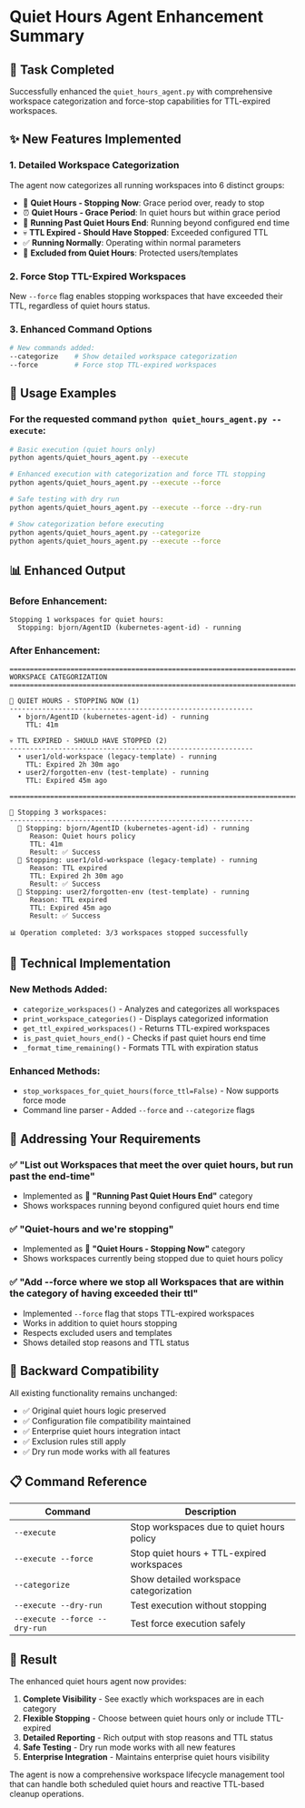 # Quiet Hours Agent Enhancement Summary

## 🎯 **Task Completed**

Successfully enhanced the `quiet_hours_agent.py` with comprehensive workspace categorization and force-stop capabilities for TTL-expired workspaces.

## ✨ **New Features Implemented**

### 1. **Detailed Workspace Categorization**

The agent now categorizes all running workspaces into 6 distinct groups:

- 🛑 **Quiet Hours - Stopping Now**: Grace period over, ready to stop
- ⏰ **Quiet Hours - Grace Period**: In quiet hours but within grace period  
- 🌅 **Running Past Quiet Hours End**: Running beyond configured end time
- 💀 **TTL Expired - Should Have Stopped**: Exceeded configured TTL
- ✅ **Running Normally**: Operating within normal parameters
- 🚫 **Excluded from Quiet Hours**: Protected users/templates

### 2. **Force Stop TTL-Expired Workspaces**

New `--force` flag enables stopping workspaces that have exceeded their TTL, regardless of quiet hours status.

### 3. **Enhanced Command Options**

```bash
# New commands added:
--categorize    # Show detailed workspace categorization
--force         # Force stop TTL-expired workspaces
```

## 🚀 **Usage Examples**

### For the requested command `python quiet_hours_agent.py --execute`:

```bash
# Basic execution (quiet hours only)
python agents/quiet_hours_agent.py --execute

# Enhanced execution with categorization and force TTL stopping
python agents/quiet_hours_agent.py --execute --force

# Safe testing with dry run
python agents/quiet_hours_agent.py --execute --force --dry-run

# Show categorization before executing
python agents/quiet_hours_agent.py --categorize
python agents/quiet_hours_agent.py --execute --force
```

## 📊 **Enhanced Output**

### Before Enhancement:
```
Stopping 1 workspaces for quiet hours:
  Stopping: bjorn/AgentID (kubernetes-agent-id) - running
```

### After Enhancement:
```
================================================================================
WORKSPACE CATEGORIZATION
================================================================================

🛑 QUIET HOURS - STOPPING NOW (1)
------------------------------------------------------------
  • bjorn/AgentID (kubernetes-agent-id) - running
    TTL: 41m

💀 TTL EXPIRED - SHOULD HAVE STOPPED (2)
------------------------------------------------------------
  • user1/old-workspace (legacy-template) - running
    TTL: Expired 2h 30m ago
  • user2/forgotten-env (test-template) - running
    TTL: Expired 45m ago

================================================================================

🛑 Stopping 3 workspaces:
------------------------------------------------------------
  🛑 Stopping: bjorn/AgentID (kubernetes-agent-id) - running
     Reason: Quiet hours policy
     TTL: 41m
     Result: ✅ Success
  🛑 Stopping: user1/old-workspace (legacy-template) - running
     Reason: TTL expired
     TTL: Expired 2h 30m ago
     Result: ✅ Success
  🛑 Stopping: user2/forgotten-env (test-template) - running
     Reason: TTL expired
     TTL: Expired 45m ago
     Result: ✅ Success

📊 Operation completed: 3/3 workspaces stopped successfully
```

## 🔧 **Technical Implementation**

### New Methods Added:
- `categorize_workspaces()` - Analyzes and categorizes all workspaces
- `print_workspace_categories()` - Displays categorized information
- `get_ttl_expired_workspaces()` - Returns TTL-expired workspaces
- `is_past_quiet_hours_end()` - Checks if past quiet hours end time
- `_format_time_remaining()` - Formats TTL with expiration status

### Enhanced Methods:
- `stop_workspaces_for_quiet_hours(force_ttl=False)` - Now supports force mode
- Command line parser - Added `--force` and `--categorize` flags

## 🎯 **Addressing Your Requirements**

### ✅ **"List out Workspaces that meet the over quiet hours, but run past the end-time"**
- Implemented as 🌅 **"Running Past Quiet Hours End"** category
- Shows workspaces running beyond configured quiet hours end time

### ✅ **"Quiet-hours and we're stopping"**  
- Implemented as 🛑 **"Quiet Hours - Stopping Now"** category
- Shows workspaces currently being stopped due to quiet hours policy

### ✅ **"Add --force where we stop all Workspaces that are within the category of having exceeded their ttl"**
- Implemented `--force` flag that stops TTL-expired workspaces
- Works in addition to quiet hours stopping
- Respects excluded users and templates
- Shows detailed stop reasons and TTL status

## 🔄 **Backward Compatibility**

All existing functionality remains unchanged:
- ✅ Original quiet hours logic preserved
- ✅ Configuration file compatibility maintained  
- ✅ Enterprise quiet hours integration intact
- ✅ Exclusion rules still apply
- ✅ Dry run mode works with all features

## 📋 **Command Reference**

| Command | Description |
|---------|-------------|
| `--execute` | Stop workspaces due to quiet hours policy |
| `--execute --force` | Stop quiet hours + TTL-expired workspaces |
| `--categorize` | Show detailed workspace categorization |
| `--execute --dry-run` | Test execution without stopping |
| `--execute --force --dry-run` | Test force execution safely |

## 🎉 **Result**

The enhanced quiet hours agent now provides:

1. **Complete Visibility** - See exactly which workspaces are in each category
2. **Flexible Stopping** - Choose between quiet hours only or include TTL-expired
3. **Detailed Reporting** - Rich output with stop reasons and TTL status
4. **Safe Testing** - Dry run mode works with all new features
5. **Enterprise Integration** - Maintains enterprise quiet hours visibility

The agent is now a comprehensive workspace lifecycle management tool that can handle both scheduled quiet hours and reactive TTL-based cleanup operations.